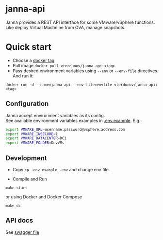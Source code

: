 # janna-api
Janna provides a REST API interface for some VMware/vSphere functions. Like deploy Virtual Machnine from OVA, manage snapshots.

# Quick start
- Choose a [docker tag](https://hub.docker.com/r/vterdunov/janna-api/tags/)
- Pull image `docker pull vterdunov/janna-api:<tag>`
- Pass desired environment variables using `--env` or `--env-file` directives. And run it:  
```
docker run -d --name=janna-api --env-file=envfile vterdunov/janna-api:<tag>
```

## Configuration
Janna accept environment variables as its config.  
See available environment variables examples in [.env.example](https://github.com/vterdunov/janna-api/blob/master/config/.env.example). E.g.:
```bash
export VMWARE_URL=username:password@vsphere.address.com
export VMWARE_INSECURE=1
export VMWARE_DATACENTER=DC1
export VMWARE_FOLDER=DevVMs
```

## Development
- Copy `cp .env.example .env` and change env file.

- Compile and Run
```
make start
```
or using Docker and Docker Compose
```
make dc
```

## API docs
See [swagger file](https://github.com/vterdunov/janna-api/blob/master/api/swagger.yaml)
